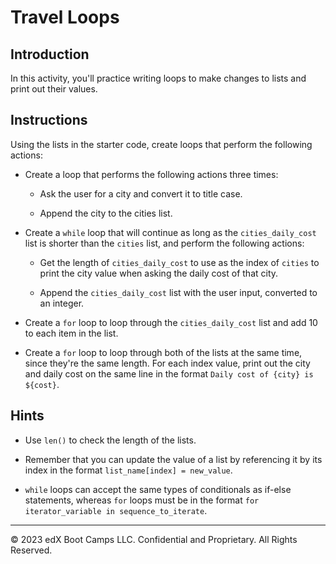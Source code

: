 # Travel Loops

## Introduction

In this activity, you'll practice writing loops to make changes to lists and print out their values.

## Instructions

Using the lists in the starter code, create loops that perform the following actions:

* Create a loop that performs the following actions three times:

    * Ask the user for a city and convert it to title case.

    * Append the city to the cities list.

* Create a `while` loop that will continue as long as the `cities_daily_cost` list is shorter than the `cities` list, and perform the following actions:

    * Get the length of `cities_daily_cost` to use as the index of `cities` to print the city value when asking the daily cost of that city.

    * Append the `cities_daily_cost` list with the user input, converted to an integer.

* Create a `for` loop to loop through the `cities_daily_cost` list and add 10 to each item in the list.

* Create a `for` loop to loop through both of the lists at the same time, since they're the same length. For each index value, print out the city and daily cost on the same line in the format `Daily cost of {city} is ${cost}`.

## Hints

* Use `len()` to check the length of the lists.

* Remember that you can update the value of a list by referencing it by its index in the format `list_name[index] = new_value`.

* `while` loops can accept the same types of conditionals as if-else statements, whereas `for` loops must be in the format `for iterator_variable in sequence_to_iterate`.

---

© 2023 edX Boot Camps LLC. Confidential and Proprietary. All Rights Reserved.
